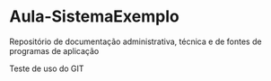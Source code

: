 # Aula-SistemaExemplo
Repositório de documentação administrativa, técnica e de fontes de programas de aplicação

Teste de uso do GIT
